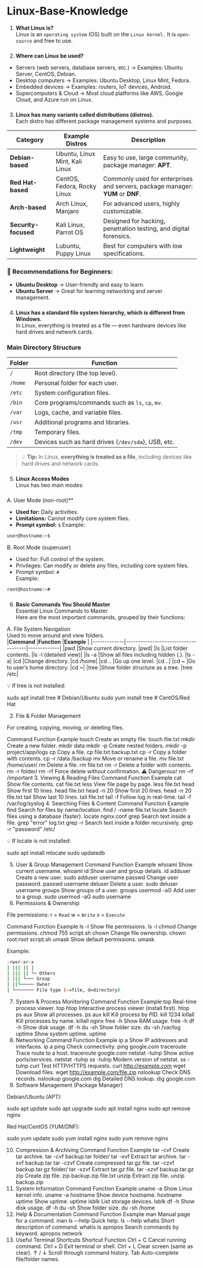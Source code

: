 # Linux-Base-Knowledge

1.  **What Linux is?**  
Linux is an `operating system` (OS) built on the `Linux kernel.` It is `open-source` and free to use.
###

2.  **Where can Linux be used?**

- Servers (web servers, database servers, etc.) → Examples: Ubuntu Server, CentOS, Debian.
- Desktop computers → Examples: Ubuntu Desktop, Linux Mint, Fedora.
- Embedded devices → Examples: routers, IoT devices, Android.
- Supercomputers & Cloud → Most cloud platforms like AWS, Google Cloud, and Azure run on Linux.
###

3.  **Linux has many variants called distributions (distros).**  
Each distro has different package management systems and purposes.

| **Category**         | **Example Distros**               | **Description** |
|----------------------|-----------------------------------|-----------------|
| **Debian-based**     | Ubuntu, Linux Mint, Kali Linux    | Easy to use, large community, package manager: **APT**. |
| **Red Hat-based**    | CentOS, Fedora, Rocky Linux       | Commonly used for enterprises and servers, package manager: **YUM** or **DNF**. |
| **Arch-based**       | Arch Linux, Manjaro               | For advanced users, highly customizable. |
| **Security-focused** | Kali Linux, Parrot OS             | Designed for hacking, penetration testing, and digital forensics. |
| **Lightweight**      | Lubuntu, Puppy Linux              | Best for computers with low specifications. |

### 🔹 Recommendations for Beginners:
- **Ubuntu Desktop** → User-friendly and easy to learn.  
- **Ubuntu Server** → Great for learning networking and server management.
###

4.  **Linux has a standard file system hierarchy, which is different from Windows.**  
In Linux, everything is treated as a file — even hardware devices like hard drives and network cards.

### **Main Directory Structure**

| **Folder** | **Function** |
|------------|--------------|
| `/`        | Root directory (the top level). |
| `/home`    | Personal folder for each user. |
| `/etc`     | System configuration files. |
| `/bin`     | Core programs/commands such as `ls`, `cp`, `mv`. |
| `/var`     | Logs, cache, and variable files. |
| `/usr`     | Additional programs and libraries. |
| `/tmp`     | Temporary files. |
| `/dev`     | Devices such as hard drives (`/dev/sda`), USB, etc. |

> 💡 **Tip:** In Linux, **everything is treated as a file**, including devices like hard drives and network cards.
###

5. **Linux Access Modes**  
Linux has two main modes:
###
A. User Mode (non-root)**  
- **Used for:** Daily activities.
- **Limitations:** Cannot modify core system files.  
- **Prompt symbol:** `$`
Example:
```bash
user@hostname:~$
```
B. Root Mode (superuser)  
- Used for: Full control of the system.  
- Privileges: Can modify or delete any files, including core system files.  
- Prompt symbol: `#`  
Example:
```bash
root@hostname:~#
```
###

6. **Basic Commands You Should Master**  
Essential Linux Commands to Master  
Here are the most important commands, grouped by their functions:  

A. File System Navigation  
Used to move around and view folders.  
|**Command**  |**Function**                         |**Example**  |
|-------------|-------------------------------------|-------------|
|pwd	        |Show current directory.	            |pwd|
|ls	          |List folder contents.	              |ls -l (detailed view)|
|ls -a        |Show all files including hidden (.).	|ls -a|
|cd	          |Change directory.	                  |cd /home|
|cd ..	      |Go up one level.	                    |cd ..|
|cd ~	        |Go to user’s home directory.	        |cd ~|
|tree	        |Show folder structure as a tree.	    |tree /etc|

💡 If tree is not installed:

sudo apt install tree    # Debian/Ubuntu
sudo yum install tree    # CentOS/Red Hat

2. File & Folder Management

For creating, copying, moving, or deleting files.

Command	Function	Example
touch	Create an empty file.	touch file.txt
mkdir	Create a new folder.	mkdir data
mkdir -p	Create nested folders.	mkdir -p project/app/logs
cp	Copy a file.	cp file.txt backup.txt
cp -r	Copy a folder with contents.	cp -r /data /backup
mv	Move or rename a file.	mv file.txt /home/user/
rm	Delete a file.	rm file.txt
rm -r	Delete a folder with contents.	rm -r folder/
rm -rf	Force delete without confirmation. ⚠ Dangerous!	rm -rf /important
3. Viewing & Reading Files
Command	Function	Example
cat	Show file contents.	cat file.txt
less	View file page by page.	less file.txt
head	Show first 10 lines.	head file.txt
head -n 20	Show first 20 lines.	head -n 20 file.txt
tail	Show last 10 lines.	tail file.txt
tail -f	Follow log in real-time.	tail -f /var/log/syslog
4. Searching Files & Content
Command	Function	Example
find	Search for files by name/location.	find / -name file.txt
locate	Search files using a database (faster).	locate nginx.conf
grep	Search text inside a file.	grep "error" log.txt
grep -r	Search text inside a folder recursively.	grep -r "password" /etc/

💡 If locate is not installed:

sudo apt install mlocate
sudo updatedb

5. User & Group Management
Command	Function	Example
whoami	Show current username.	whoami
id	Show user and group details.	id
adduser	Create a new user.	sudo adduser username
passwd	Change user password.	passwd username
deluser	Delete a user.	sudo deluser username
groups	Show groups of a user.	groups
usermod -aG	Add user to a group.	sudo usermod -aG sudo username
6. Permissions & Ownership

File permissions:
r = `Read`
w = `Write`
x = `Execute`

Command	Function	Example
ls -l	Show file permissions.	ls -l
chmod	Change permissions.	chmod 755 script.sh
chown	Change file ownership.	chown root:root script.sh
umask	Show default permissions.	umask

Example:
```bash
-rwxr-xr-x
| ||| || |
| ||| || └─ Others
| ||| └─── Group
| ||└───── Owner
| └─────── File type (-=file, d=directory)
```
7. System & Process Monitoring
Command	Function	Example
top	Real-time process viewer.	top
htop	Interactive process viewer (install first).	htop
ps aux	Show all processes.	ps aux
kill	Kill process by PID.	kill 1234
killall	Kill processes by name.	killall nginx
free -h	Show RAM usage.	free -h
df -h	Show disk usage.	df -h
du -sh	Show folder size.	du -sh /var/log
uptime	Show system uptime.	uptime
8. Networking
Command	Function	Example
ip a	Show IP addresses and interfaces.	ip a
ping	Check connectivity.	ping google.com
traceroute	Trace route to a host.	traceroute google.com
netstat -tulnp	Show active ports/services.	netstat -tulnp
ss -tulnp	Modern version of netstat.	ss -tulnp
curl	Test HTTP/HTTPS requests.	curl http://example.com
wget	Download files.	wget http://example.com/file.zip
nslookup	Check DNS records.	nslookup google.com
dig	Detailed DNS lookup.	dig google.com
9. Software Management (Package Manager)

Debian/Ubuntu (APT):

sudo apt update
sudo apt upgrade
sudo apt install nginx
sudo apt remove nginx


Red Hat/CentOS (YUM/DNF):

sudo yum update
sudo yum install nginx
sudo yum remove nginx

10. Compression & Archiving
Command	Function	Example
tar -cvf	Create tar archive.	tar -cvf backup.tar folder/
tar -xvf	Extract tar archive.	tar -xvf backup.tar
tar -czvf	Create compressed tar.gz file.	tar -czvf backup.tar.gz folder/
tar -xzvf	Extract tar.gz file.	tar -xzvf backup.tar.gz
zip	Create zip file.	zip backup.zip file.txt
unzip	Extract zip file.	unzip backup.zip
11. System Information
Command	Function	Example
uname -a	Show Linux kernel info.	uname -a
hostname	Show device hostname.	hostname
uptime	Show uptime.	uptime
lsblk	List storage devices.	lsblk
df -h	Show disk usage.	df -h
du -sh	Show folder size.	du -sh /home
12. Help & Documentation
Command	Function	Example
man <command>	Manual page for a command.	man ls
<command> --help	Quick help.	ls --help
whatis	Short description of command.	whatis ls
apropos	Search commands by keyword.	apropos network
13. Useful Terminal Shortcuts
Shortcut	Function
Ctrl + C	Cancel running command.
Ctrl + D	Exit terminal or shell.
Ctrl + L	Clear screen (same as clear).
↑ / ↓	Scroll through command history.
Tab	Auto-complete file/folder names.
